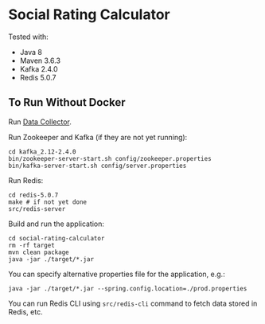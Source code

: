 # Social Rating Calculator

Tested with:
* Java 8
* Maven 3.6.3
* Kafka 2.4.0
* Redis 5.0.7

## To Run Without Docker

Run [Data Collector](https://github.com/yaskovdev/data-collector).

Run Zookeeper and Kafka (if they are not yet running):
```
cd kafka_2.12-2.4.0
bin/zookeeper-server-start.sh config/zookeeper.properties
bin/kafka-server-start.sh config/server.properties
```

Run Redis:
```
cd redis-5.0.7
make # if not yet done
src/redis-server
```

Build and run the application:
```
cd social-rating-calculator
rm -rf target
mvn clean package
java -jar ./target/*.jar
```

You can specify alternative properties file for the application, e.g.:
```
java -jar ./target/*.jar --spring.config.location=./prod.properties
```

You can run Redis CLI using `src/redis-cli` command to fetch data stored in Redis, etc.
